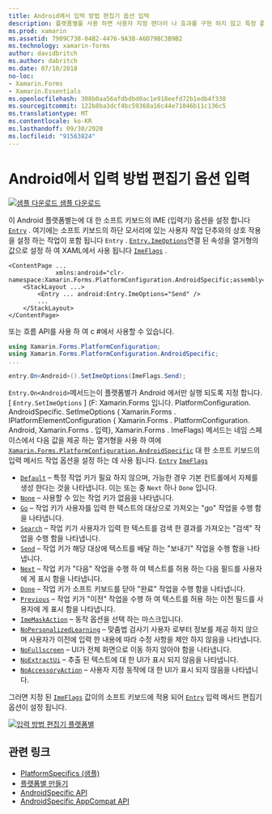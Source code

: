 ```yaml
---
title: Android에서 입력 방법 편집기 옵션 입력
description: 플랫폼별를 사용 하면 사용자 지정 렌더러 나 효과를 구현 하지 않고 특정 플랫폼 에서만 사용할 수 있는 기능을 사용할 수 있습니다. 이 문서에서는 항목에 대 한 소프트 키보드의 입력 방법 편집기 옵션을 설정 하는 Android 플랫폼별를 사용 하는 방법을 설명 합니다.
ms.prod: xamarin
ms.assetid: 7909C738-04B2-4476-9A3B-A6D79BC3B9B2
ms.technology: xamarin-forms
author: davidbritch
ms.author: dabritch
ms.date: 07/10/2018
no-loc:
- Xamarin.Forms
- Xamarin.Essentials
ms.openlocfilehash: 308b0aa56afdbdbd0ac1e918eefd72b1edb4f338
ms.sourcegitcommit: 122b8ba3dcf4bc59368a16c44e71846b11c136c5
ms.translationtype: MT
ms.contentlocale: ko-KR
ms.lasthandoff: 09/30/2020
ms.locfileid: "91563824"
---
```

# <a name="entry-input-method-editor-options-on-android"></a>Android에서 입력 방법 편집기 옵션 입력

[![샘플 다운로드](~/media/shared/download.png) 샘플 다운로드](https://docs.microsoft.com/samples/xamarin/xamarin-forms-samples/userinterface-platformspecifics)

이 Android 플랫폼별는에 대 한 소프트 키보드의 IME (입력기) 옵션을 설정 합니다 [`Entry`](xref:Xamarin.Forms.Entry) . 여기에는 소프트 키보드의 하단 모서리에 있는 사용자 작업 단추와의 상호 작용을 설정 하는 작업이 포함 됩니다 `Entry` . [`Entry.ImeOptions`](xref:Xamarin.Forms.PlatformConfiguration.AndroidSpecific.Entry.ImeOptionsProperty)연결 된 속성을 열거형의 값으로 설정 하 여 XAML에서 사용 됩니다 [`ImeFlags`](xref:Xamarin.Forms.PlatformConfiguration.AndroidSpecific.ImeFlags) .

```xaml
<ContentPage ...
             xmlns:android="clr-namespace:Xamarin.Forms.PlatformConfiguration.AndroidSpecific;assembly=Xamarin.Forms.Core">
    <StackLayout ...>
        <Entry ... android:Entry.ImeOptions="Send" />
        ...
    </StackLayout>
</ContentPage>
```

또는 흐름 API를 사용 하 여 c #에서 사용할 수 있습니다.

```csharp
using Xamarin.Forms.PlatformConfiguration;
using Xamarin.Forms.PlatformConfiguration.AndroidSpecific;
...

entry.On<Android>().SetImeOptions(ImeFlags.Send);
```

`Entry.On<Android>`메서드는이 플랫폼별가 Android 에서만 실행 되도록 지정 합니다. [ `Entry.SetImeOptions` ] (F: Xamarin.Forms 입니다. PlatformConfiguration. AndroidSpecific. SetImeOptions ( Xamarin.Forms . IPlatformElementConfiguration { Xamarin.Forms . PlatformConfiguration. Android, Xamarin.Forms . 입력}, Xamarin.Forms . ImeFlags) 메서드는 네임 스페이스에서 다음 값을 제공 하는 열거형을 사용 하 여에 [`Xamarin.Forms.PlatformConfiguration.AndroidSpecific`](xref:Xamarin.Forms.PlatformConfiguration.AndroidSpecific) 대 한 소프트 키보드의 입력 메서드 작업 옵션을 설정 하는 데 사용 됩니다. [`Entry`](xref:Xamarin.Forms.Entry) [`ImeFlags`](xref:Xamarin.Forms.PlatformConfiguration.AndroidSpecific.ImeFlags)

- [`Default`](xref:Xamarin.Forms.PlatformConfiguration.AndroidSpecific.ImeFlags.Default) – 특정 작업 키가 필요 하지 않으며, 가능한 경우 기본 컨트롤에서 자체를 생성 한다는 것을 나타냅니다. 이는 또는 중 `Next` 하나 `Done` 입니다.
- [`None`](xref:Xamarin.Forms.PlatformConfiguration.AndroidSpecific.ImeFlags.None) – 사용할 수 있는 작업 키가 없음을 나타냅니다.
- [`Go`](xref:Xamarin.Forms.PlatformConfiguration.AndroidSpecific.ImeFlags.Go) – 작업 키가 사용자를 입력 한 텍스트의 대상으로 가져오는 "go" 작업을 수행 함을 나타냅니다.
- [`Search`](xref:Xamarin.Forms.PlatformConfiguration.AndroidSpecific.ImeFlags.Search) – 작업 키가 사용자가 입력 한 텍스트를 검색 한 결과를 가져오는 "검색" 작업을 수행 함을 나타냅니다.
- [`Send`](xref:Xamarin.Forms.PlatformConfiguration.AndroidSpecific.ImeFlags.Send) – 작업 키가 해당 대상에 텍스트를 배달 하는 "보내기" 작업을 수행 함을 나타냅니다.
- [`Next`](xref:Xamarin.Forms.PlatformConfiguration.AndroidSpecific.ImeFlags.Next) – 작업 키가 "다음" 작업을 수행 하 여 텍스트를 허용 하는 다음 필드를 사용자에 게 표시 함을 나타냅니다.
- [`Done`](xref:Xamarin.Forms.PlatformConfiguration.AndroidSpecific.ImeFlags.Done) – 작업 키가 소프트 키보드를 닫아 "완료" 작업을 수행 함을 나타냅니다.
- [`Previous`](xref:Xamarin.Forms.PlatformConfiguration.AndroidSpecific.ImeFlags.Previous) – 작업 키가 "이전" 작업을 수행 하 여 텍스트를 허용 하는 이전 필드를 사용자에 게 표시 함을 나타냅니다.
- [`ImeMaskAction`](xref:Xamarin.Forms.PlatformConfiguration.AndroidSpecific.ImeFlags.ImeMaskAction) – 동작 옵션을 선택 하는 마스크입니다.
- [`NoPersonalizedLearning`](xref:Xamarin.Forms.PlatformConfiguration.AndroidSpecific.ImeFlags.NoPersonalizedLearning) – 맞춤법 검사기 사용자 로부터 정보를 제공 하지 않으며 사용자가 이전에 입력 한 내용에 따라 수정 사항을 제안 하지 않음을 나타냅니다.
- [`NoFullscreen`](xref:Xamarin.Forms.PlatformConfiguration.AndroidSpecific.ImeFlags.NoFullscreen) – UI가 전체 화면으로 이동 하지 않아야 함을 나타냅니다.
- [`NoExtractUi`](xref:Xamarin.Forms.PlatformConfiguration.AndroidSpecific.ImeFlags.NoExtractUi) – 추출 된 텍스트에 대 한 UI가 표시 되지 않음을 나타냅니다.
- [`NoAccessoryAction`](xref:Xamarin.Forms.PlatformConfiguration.AndroidSpecific.ImeFlags.NoAccessoryAction) – 사용자 지정 동작에 대 한 UI가 표시 되지 않음을 나타냅니다.

그러면 지정 된 [`ImeFlags`](xref:Xamarin.Forms.PlatformConfiguration.AndroidSpecific.ImeFlags) 값이의 소프트 키보드에 적용 되어 [`Entry`](xref:Xamarin.Forms.Entry) 입력 메서드 편집기 옵션이 설정 됩니다.

[![입력 방법 편집기 플랫폼별](entry-ime-options-images/entry-imeoptions.png "입력 방법 편집기 플랫폼별")](entry-ime-options-images/entry-imeoptions-large.png#lightbox "입력 방법 편집기 플랫폼별")

## <a name="related-links"></a>관련 링크

- [PlatformSpecifics (샘플)](/samples/xamarin/xamarin-forms-samples/userinterface-platformspecifics)
- [플랫폼별 만들기](~/xamarin-forms/platform/platform-specifics/index.md#creating-platform-specifics)
- [AndroidSpecific API](xref:Xamarin.Forms.PlatformConfiguration.AndroidSpecific)
- [AndroidSpecific AppCompat API](xref:Xamarin.Forms.PlatformConfiguration.AndroidSpecific.AppCompat)
